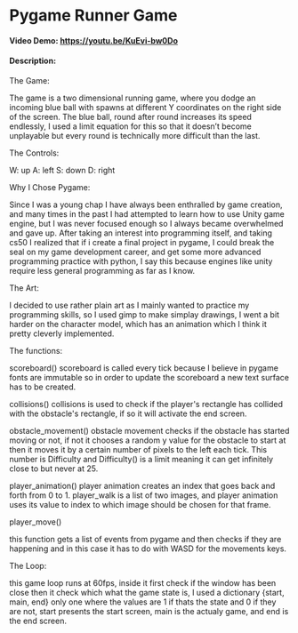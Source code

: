 # Pygame Runner Game

#### Video Demo: <https://youtu.be/KuEvi-bw0Do>
#### Description:

The Game:

The game is a two dimensional running game, where you dodge an incoming blue ball with spawns at different Y coordinates on the right side of the screen.
The blue ball, round after round increases its speed endlessly, I used a limit equation for this so that it doesn’t become unplayable but every round is technically more difficult than the last.


The Controls:

W: up
A: left
S: down
D: right

Why I Chose Pygame:

Since I was a young chap I have always been enthralled by game creation, and many times in the past I had attempted to learn how to use Unity game engine, but I was never focused enough so I always became overwhelmed and gave up.
After taking an interest into programming itself, and taking cs50 I realized that if i create a final project in pygame, I could break the seal on my game development career, and get some more advanced programming practice with python, I say this because engines like unity require less general programming as far as I know.

The Art:

I decided to use rather plain art as I mainly wanted to practice my programming skills, so I used gimp to make simplay drawings, I went a bit harder on the character model, which has an animation which I think it pretty cleverly implemented.

The functions:

scoreboard()
scoreboard is called every tick because I believe in pygame fonts are immutable so in order to update the scoreboard a new text surface has to be created.

collisions()
collisions is used to check if the player's rectangle has collided with the obstacle's rectangle, if so it will activate the end screen.

obstacle_movement()
obstacle movement checks if the obstacle has started moving or not, if not it chooses a random y value for the obstacle to start at then it moves it by a certain number of pixels to the left each tick. This number is Difficulty and Difficulty() is a limit meaning it can get infinitely close to but never at 25.

player_animation()
player animation creates an index that goes back and forth from 0 to 1. player_walk is a list of two images, and player animation uses its value to index to which image should be chosen for that frame.

player_move()

this function gets a list of events from pygame and then checks if they are happening and in this case it has to do with WASD for the movements keys.

The Loop:

this game loop runs at 60fps, inside it first check if the window has been close then it check which what the game state is, I used a dictionary {start, main, end} only one where the values are 1 if thats the state and 0 if they are not, start presents the start screen, main is the actualy game, and end is the end screen.
